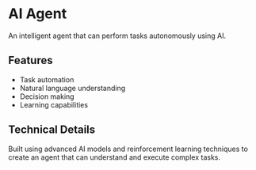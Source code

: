 # AI Agent

An intelligent agent that can perform tasks autonomously using AI.

## Features
- Task automation
- Natural language understanding
- Decision making
- Learning capabilities

## Technical Details
Built using advanced AI models and reinforcement learning techniques to create an agent that can understand and execute complex tasks. 